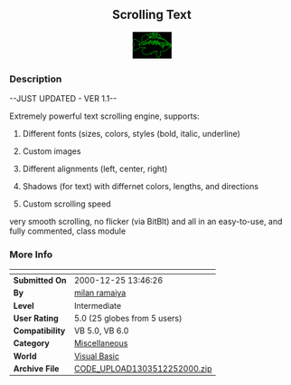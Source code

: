﻿<div align="center">

## Scrolling Text

<img src="fish.gif">
</div>

### Description

--JUST UPDATED - VER 1.1--

Extremely powerful text scrolling engine, supports:

1) Different fonts (sizes, colors, styles (bold, italic, underline)

2) Custom images

3) Different alignments (left, center, right)

4) Shadows (for text) with differnet colors, lengths, and directions

5) Custom scrolling speed

very smooth scrolling, no flicker (via BitBlt) and all in an easy-to-use, and fully commented, class module
 
### More Info
 


<span>             |<span>
---                |---
**Submitted On**   |2000-12-25 13:46:26
**By**             |[milan ramaiya](https://github.com/Planet-Source-Code/PSCIndex/blob/master/ByAuthor/milan-ramaiya.md)
**Level**          |Intermediate
**User Rating**    |5.0 (25 globes from 5 users)
**Compatibility**  |VB 5\.0, VB 6\.0
**Category**       |[Miscellaneous](https://github.com/Planet-Source-Code/PSCIndex/blob/master/ByCategory/miscellaneous__1-1.md)
**World**          |[Visual Basic](https://github.com/Planet-Source-Code/PSCIndex/blob/master/ByWorld/visual-basic.md)
**Archive File**   |[CODE\_UPLOAD1303512252000\.zip](https://github.com/Planet-Source-Code/milan-ramaiya-scrolling-text__1-13849/archive/master.zip)








